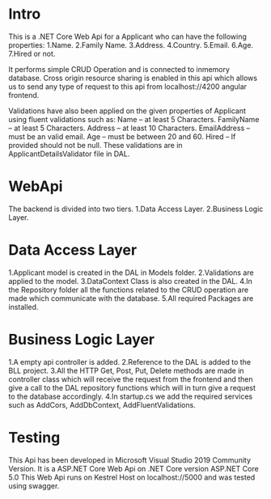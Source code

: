 # Intro
This is a .NET Core Web Api for a Applicant who can have the following properties:
1.Name.
2.Family Name.
3.Address.
4.Country.
5.Email.
6.Age.
7.Hired or not.

It performs simple CRUD Operation and is connected to inmemory database.
Cross origin resource sharing is enabled in this api which allows us to send any type of request to this api from
localhost://4200 angular frontend.

Validations have also been applied on the given properties of Applicant using fluent validations such as: 
Name – at least 5 Characters.
FamilyName – at least 5 Characters.
Address – at least 10 Characters.
EmailAddress – must be an valid email.
Age – must be between 20 and 60.
Hired – If provided should not be null.
These validations are in ApplicantDetailsValidator file in DAL.

# WebApi
The backend is divided into two tiers.
1.Data Access Layer.
2.Business Logic Layer.

# Data Access Layer
1.Applicant model is created in the DAL in Models folder.
2.Validations are applied to the model.
3.DataContext Class is also created in the DAL. 
4.In the Repository folder all the functions related to the CRUD operation are made which communicate with the database.
5.All required Packages are installed.

# Business Logic Layer
1.A empty api controller is added.
2.Reference to the DAL is added to the BLL project.
3.All the HTTP Get, Post, Put, Delete methods are made in controller class which will receive the request from the frontend
and then give a call to the DAL repository functions which will in turn give a request to the database accordingly.
4.In startup.cs we add the required services such as AddCors, AddDbContext, AddFluentValidations.

# Testing
This Api has been developed in Microsoft Visual Studio 2019 Community Version.
It is a ASP.NET Core Web Api on .NET Core version ASP.NET Core 5.0
This Web Api runs on Kestrel Host on localhost://5000 and was tested using swagger.

